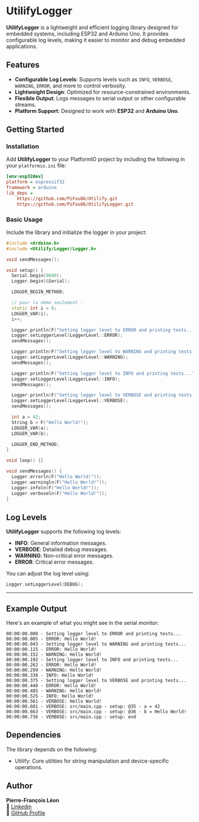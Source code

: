 # UtilifyLogger

**UtilifyLogger** is a lightweight and efficient logging library designed for embedded systems, including ESP32 and Arduino Uno. It provides configurable log levels, making it easier to monitor and debug embedded applications.

## Features

- **Configurable Log Levels**: Supports levels such as `INFO`, `VERBOSE`, `WARNING`, `ERROR`, and more to control verbosity.
- **Lightweight Design**: Optimized for resource-constrained environments.
- **Flexible Output**: Logs messages to serial output or other configurable streams.
- **Platform Support**: Designed to work with **ESP32** and **Arduino Uno**.

## Getting Started

### Installation

Add **UtilifyLogger** to your PlatformIO project by including the following in your `platformio.ini` file:

```ini
[env:esp32dev]
platform = espressif32
framework = arduino
lib_deps =
    https://github.com/PiFou86/Utilify.git
    https://github.com/PiFou86/UtilifyLogger.git
```

### Basic Usage

Include the library and initialize the logger in your project:

```cpp
#include <Arduino.h>
#include <Utilify/Logger/Logger.h>

void sendMessages();

void setup() {
  Serial.begin(9600);
  Logger.begin(&Serial);

  LOGGER_BEGIN_METHOD;

  // pour la démo seulement :
  static int i = 0;
  LOGGER_VAR(i);
  i++;

  Logger.println(F("Setting logger level to ERROR and printing tests..."));
  Logger.setLoggerLevel(LoggerLevel::ERROR);
  sendMessages();

  Logger.println(F("Setting logger level to WARNING and printing tests..."));
  Logger.setLoggerLevel(LoggerLevel::WARNING);
  sendMessages();

  Logger.println(F("Setting logger level to INFO and printing tests..."));
  Logger.setLoggerLevel(LoggerLevel::INFO);
  sendMessages();

  Logger.println(F("Setting logger level to VERBOSE and printing tests..."));
  Logger.setLoggerLevel(LoggerLevel::VERBOSE);
  sendMessages();

  int a = 42;
  String b = F("Hello World!");
  LOGGER_VAR(a);
  LOGGER_VAR(b);

  LOGGER_END_METHOD;
}

void loop() {}

void sendMessages() {
  Logger.errorln(F("Hello World!"));
  Logger.warningln(F("Hello World!"));
  Logger.infoln(F("Hello World!"));
  Logger.verboseln(F("Hello World!"));
}
```

## Log Levels

**UtilifyLogger** supports the following log levels:

- **INFO**: General information messages.
- **VERBODE**: Detailed debug messages.
- **WARNING**: Non-critical error messages.
- **ERROR**: Critical error messages.

You can adjust the log level using:

```cpp
Logger.setLoggerLevel(DEBUG);
```

---

## Example Output

Here's an example of what you might see in the serial monitor:

```
00:00:00.000 - Setting logger level to ERROR and printing tests...
00:00:00.005 - ERROR: Hello World!
00:00:00.043 - Setting logger level to WARNING and printing tests...
00:00:00.115 - ERROR: Hello World!
00:00:00.152 - WARNING: Hello World!
00:00:00.192 - Setting logger level to INFO and printing tests...
00:00:00.262 - ERROR: Hello World!
00:00:00.299 - WARNING: Hello World!
00:00:00.338 - INFO: Hello World!
00:00:00.375 - Setting logger level to VERBOSE and printing tests...
00:00:00.448 - ERROR: Hello World!
00:00:00.485 - WARNING: Hello World!
00:00:00.525 - INFO: Hello World!
00:00:00.561 - VERBOSE: Hello World!
00:00:00.601 - VERBOSE: src/main.cpp - setup: @35 - a = 42
00:00:00.663 - VERBOSE: src/main.cpp - setup: @36 - b = Hello World!
00:00:00.736 - VERBOSE: src/main.cpp - setup: end
```

## Dependencies

The library depends on the following:

- Utilify: Core utilities for string manipulation and device-specific operations.

## Author

**Pierre-François Léon**  
🔗 [Linkedin](https://www.linkedin.com/in/pierrefrancoisleon/)  
🔗 [GitHub Profile](https://github.com/PiFou86)

